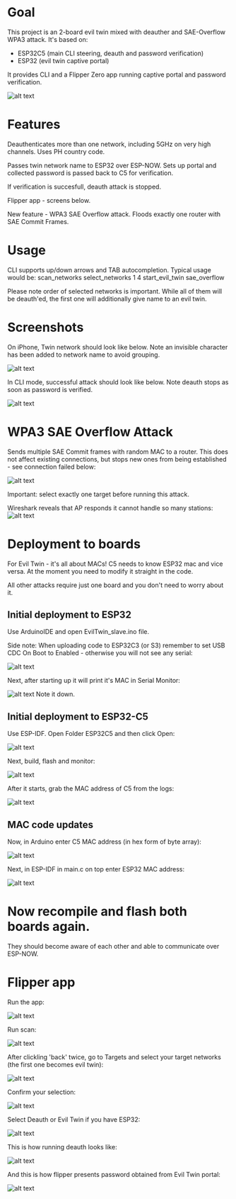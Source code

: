# Goal
This project is an 2-board evil twin mixed with deauther and SAE-Overflow WPA3 attack. It's based on:
- ESP32C5 (main CLI steering, deauth and password verification)
- ESP32 (evil twin captive portal)

It provides CLI and a Flipper Zero app running captive portal and password verification.

![alt text](f_pass.png)

# Features
Deauthenticates more than one network, including 5GHz on very high channels. Uses PH country code. 

Passes twin network name to ESP32 over ESP-NOW. Sets up portal and collected password is passed back to C5 for verification. 

If verification is succesfull, deauth attack is stopped.

Flipper app - screens below. 

New feature - WPA3 SAE Overflow attack. Floods exactly one router with SAE Commit Frames.

# Usage
CLI supports up/down arrows and TAB autocompletion. 
Typical usage would be:
scan_networks
select_networks 1 4
start_evil_twin
sae_overflow

Please note order of selected networks is important. While all of them will be deauth'ed, the first one will additionally give name to an evil twin.

# Screenshots

On iPhone, Twin network should look like below. Note an invisible character has been added to network name to avoid grouping.

![alt text](image-1.png)

In CLI mode, successful attack should look like below. Note deauth stops as soon as password is verified.

![alt text](image-9.png)



# WPA3 SAE Overflow Attack

Sends multiple SAE Commit frames with random MAC to a router. This does not affect existing connections, but stops new ones from being established - see connection failed below: 

![alt text](SAE-connection-failed.jpg)

Important: select exactly one target before running this attack.

Wireshark reveals that AP responds it cannot handle so many stations:
![alt text](wireshark.png)

# Deployment to boards
For Evil Twin - it's all about MACs! C5 needs to know ESP32 mac and vice versa. At the moment you need to modify it straight in the code.

All other attacks require just one board and you don't need to worry about it.

## Initial deployment to ESP32
Use ArduinoIDE and open EvilTwin_slave.ino file.

Side note: When uploading code to ESP32C3 (or S3) remember to set USB CDC On Boot to Enabled - otherwise you will not see any serial:

![alt text](image-2.png)

Next, after starting up it will print it's MAC in Serial Monitor:

![alt text](image-3.png)
Note it down. 

## Initial deployment to ESP32-C5
Use ESP-IDF. Open Folder ESP32C5 and then click Open:

![alt text](image-4.png) 


Next, build, flash and monitor:

![alt text](image-5.png)

After it starts, grab the MAC address of C5 from the logs:

![alt text](image-6.png)

## MAC code updates
Now, in Arduino enter C5 MAC address (in hex form of byte array):

![alt text](image-7.png)

Next, in ESP-IDF in main.c on top enter ESP32 MAC address:

![alt text](image-8.png)

# Now recompile and flash both boards again.
They should become aware of each other and able to communicate over ESP-NOW.

# Flipper app

Run the app:

![alt text](app_icon.png)

Run scan:

![alt text](main_menu.png)

After clickling 'back' twice, go to Targets and select your target networks (the first one becomes evil twin):

![alt text](scan_list.png)

Confirm your selection:

![alt text](confirm_sel.png)


Select Deauth or Evil Twin if you have ESP32:

![alt text](attack_menu.png)

This is how running deauth looks like:

![alt text](f_deauth.png)

And this is how flipper presents password obtained from Evil Twin portal:

![alt text](f_pass.png)
